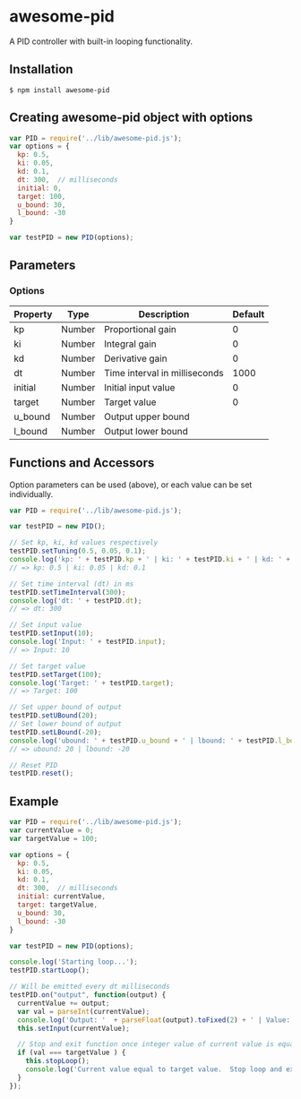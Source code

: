 # awesome-pid
A PID controller with built-in looping functionality.

## Installation
`$ npm install awesome-pid`

## Creating awesome-pid object with options
```javascript
var PID = require('../lib/awesome-pid.js');
var options = {
  kp: 0.5,
  ki: 0.05,
  kd: 0.1,
  dt: 300,  // milliseconds
  initial: 0,
  target: 100,
  u_bound: 30,
  l_bound: -30
}

var testPID = new PID(options);
```

## Parameters
### Options
Property | Type | Description | Default
-------- | ---- | ----------- | -------
kp | Number | Proportional gain | 0
ki | Number | Integral gain | 0
kd | Number | Derivative gain | 0
dt | Number | Time interval in milliseconds | 1000
initial | Number | Initial input value | 0
target | Number | Target value | 0
u_bound | Number | Output upper bound |
l_bound | Number | Output lower bound |

## Functions and Accessors
Option parameters can be used (above), or each value can be set individually.
```javascript
var PID = require('../lib/awesome-pid.js');

var testPID = new PID();

// Set kp, ki, kd values respectively
testPID.setTuning(0.5, 0.05, 0.1);
console.log('kp: ' + testPID.kp + ' | ki: ' + testPID.ki + ' | kd: ' + testPID.kd);
// => kp: 0.5 | ki: 0.05 | kd: 0.1

// Set time interval (dt) in ms
testPID.setTimeInterval(300);
console.log('dt: ' + testPID.dt);
// => dt: 300

// Set input value
testPID.setInput(10);
console.log('Input: ' + testPID.input);
// => Input: 10

// Set target value
testPID.setTarget(100);
console.log('Target: ' + testPID.target);
// => Target: 100

// Set upper bound of output
testPID.setUBound(20);
// Set lower bound of output
testPID.setLBound(-20);
console.log('ubound: ' + testPID.u_bound + ' | lbound: ' + testPID.l_bound);
// => ubound: 20 | lbound: -20

// Reset PID
testPID.reset();
```

## Example
```javascript
var PID = require('../lib/awesome-pid.js');
var currentValue = 0;
var targetValue = 100;

var options = {
  kp: 0.5,
  ki: 0.05,
  kd: 0.1,
  dt: 300,  // milliseconds
  initial: currentValue,
  target: targetValue,
  u_bound: 30,
  l_bound: -30
}

var testPID = new PID(options);

console.log('Starting loop...');
testPID.startLoop();

// Will be emitted every dt milliseconds
testPID.on("output", function(output) {
  currentValue += output;
  var val = parseInt(currentValue);
  console.log('Output: '  + parseFloat(output).toFixed(2) + ' | Value: ' + parseFloat(currentValue).toFixed(2));
  this.setInput(currentValue);

  // Stop and exit function once integer value of current value is equal to target value.
  if (val === targetValue ) {
    this.stopLoop();
    console.log('Current value equal to target value.  Stop loop and exit program.');
  }
});
```
